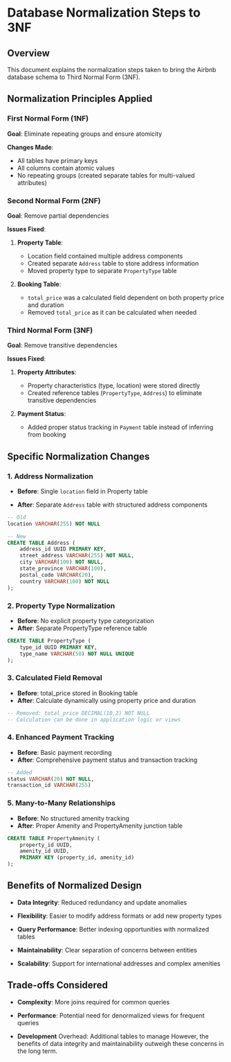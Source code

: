 # Database Normalization Steps to 3NF

## Overview

This document explains the normalization steps taken to bring the Airbnb database schema to Third Normal Form (3NF).

## Normalization Principles Applied

### First Normal Form (1NF)

**Goal**: Eliminate repeating groups and ensure atomicity

**Changes Made**:

- All tables have primary keys
- All columns contain atomic values
- No repeating groups (created separate tables for multi-valued attributes)

### Second Normal Form (2NF)

**Goal**: Remove partial dependencies

**Issues Fixed**:

1. **Property Table**:
   - Location field contained multiple address components
   - Created separate `Address` table to store address information
   - Moved property type to separate `PropertyType` table

2. **Booking Table**:
   - `total_price` was a calculated field dependent on both property price and duration
   - Removed `total_price` as it can be calculated when needed

### Third Normal Form (3NF)

**Goal**: Remove transitive dependencies

**Issues Fixed**:

1. **Property Attributes**:
   - Property characteristics (type, location) were stored directly
   - Created reference tables (`PropertyType`, `Address`) to eliminate transitive dependencies

2. **Payment Status**:
   - Added proper status tracking in `Payment` table instead of inferring from booking

## Specific Normalization Changes

### 1. Address Normalization

- **Before**: Single `location` field in Property table

- **After**: Separate `Address` table with structured address components

```sql
-- Old
location VARCHAR(255) NOT NULL

-- New
CREATE TABLE Address (
    address_id UUID PRIMARY KEY,
    street_address VARCHAR(255) NOT NULL,
    city VARCHAR(100) NOT NULL,
    state_province VARCHAR(100),
    postal_code VARCHAR(20),
    country VARCHAR(100) NOT NULL
);
```

### 2. Property Type Normalization

- **Before**: No explicit property type categorization
- **After**: Separate PropertyType reference table

```sql
CREATE TABLE PropertyType (
    type_id UUID PRIMARY KEY,
    type_name VARCHAR(50) NOT NULL UNIQUE
);
```

### 3. Calculated Field Removal

- **Before**: total_price stored in Booking table
- **After**: Calculate dynamically using property price and duration

```sql
-- Removed: total_price DECIMAL(10,2) NOT NULL
-- Calculation can be done in application logic or views
```

### 4. Enhanced Payment Tracking

- **Before**: Basic payment recording
- **After**: Comprehensive payment status and transaction tracking

```sql
-- Added
status VARCHAR(20) NOT NULL,
transaction_id VARCHAR(255)
```

### 5. Many-to-Many Relationships

- **Before**: No structured amenity tracking
- **After**: Proper Amenity and PropertyAmenity junction table

```sql
CREATE TABLE PropertyAmenity (
    property_id UUID,
    amenity_id UUID,
    PRIMARY KEY (property_id, amenity_id)
);
```

## Benefits of Normalized Design

- **Data Integrity**: Reduced redundancy and update anomalies

- **Flexibility**: Easier to modify address formats or add new property types

- **Query Performance**: Better indexing opportunities with normalized tables

- **Maintainability**: Clear separation of concerns between entities

- **Scalability**: Support for international addresses and complex amenities

## Trade-offs Considered

- **Complexity**: More joins required for common queries

- **Performance**: Potential need for denormalized views for frequent queries

- **Development** Overhead: Additional tables to manage
However, the benefits of data integrity and maintainability outweigh these concerns in the long term.
